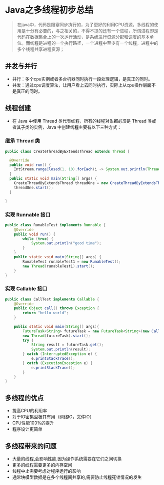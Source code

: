 # Java之多线程初步总结

> 在java中，代码是阻塞同步执行的，为了更好的利用CPU资源，多线程的使用是十分有必要的，与之相关的，不得不提的还有一个进程，所谓进程即是代码在数据集合上的一次运行活动，是系统进行资源分配和调度的基本单位。而线程是进程的一个执行路径，一个进程中至少有一个线程，进程中的多个线程共享进程资源；

## 并发与并行
* 并行：多个cpu实例或者多台机器同时执行一段处理逻辑，是真正的同时。
* 并发：通过cpu调度算法，让用户看上去同时执行，实际上从cpu操作层面不是真正的同时。

## 线程创建
* 在 Java 中使用 Thread 类代表线程，所有的线程对象都必须是 Thread 类或者其子类的实例，Java 中创建线程主要有以下三种方式：

### 继承 Thread 类
```java
public class CreateThreadByExtendsThread extends Thread {

  @Override
  public void run() {
    IntStream.rangeClosed(1, 10).forEach(i -> System.out.println(Thread.currentThread().getName() + " " + i));
  }
  public static void main(String[] args) {
    CreateThreadByExtendsThread threadOne = new CreateThreadByExtendsThread();
    threadOne.start();
  }

}
```
### 实现 Runnable 接口

```java
public class RunableTest implements Runnable {
    @Override
    public void run() {
        while (true) {
            System.out.println("good time");
        }
    }
    public static void main(String[] args) {
        RunableTest runableTest1 = new RunableTest();
        new Thread(runableTest1).start();
    }
}
```

### 实现 Callable 接口

```java
public class CallTest implements Callable {
    @Override
    public Object call() throws Exception {
        return "hello world";
    }
 
    public static void main(String[] args){
        FutureTask<String> futureTask = new FutureTask<String>(new CallTest());
        new Thread(futureTask).start();
        try {
            String result = futureTask.get();
            System.out.println(result);
        } catch (InterruptedException e) {
            e.printStackTrace();
        } catch (ExecutionException e) {
            e.printStackTrace();
        }
    }
}
```

## 多线程的优点
* 提高CPU的利用率
* 对于IO密集型极其有用（网络IO，文件IO）
* CPU性能100%的提升
* 程序设计更简单


## 多线程带来的问题
* 大量的线程,会影响性能,因为操作系统需要在它们之间切换
* 更多的线程需要更多的内存空间
* 线程中止需要考虑对程序运行的影响
* 通常块模型数据是在多个线程间共享的,需要防止线程死锁情况的发生


